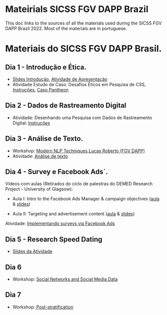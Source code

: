 # Mateirials SICSS FGV DAPP Brazil

This doc links to the sources of all the materials used during the SICSS FGV DAPP Brazil 2022. Most of the materials are in portuguese. 

# Materiais do SICSS FGV DAPP Brasil. 

## Dia 1 - Introdução e Ética. 

- [Slides Introdução](https://tiagoventura.github.io/sicss_presentation/slides-dia-01.html#1), [Atividade de Apresentação](https://github.com/compsocialscience/summer-institute/blob/master/2020/materials/day1-intro-ethics/small_group_discussions.md)
- Atividade Estudo de Caso: Desafios Éticos em Pesquisa de CSS, [Instruções](https://docs.google.com/document/d/1cES1QVfAzEk90J6l__Uf26RGHHyL5VmJ5EZJGsBs_jw/edit?usp=sharing), [Caso Pantheon](https://bdes.datasociety.net/wp-content/uploads/2016/10/Patreon-Case-Study.pdf)

## Dia 2 - Dados de Rastreamento Digital

- Atividade: Desenhando uma Pesquisa com Dados de Rastreamento Digital: [Instruções](https://docs.google.com/document/d/1EB39VqUOurqBB_5KJQovwEFgLdQsg9Yq_uChw-TQtD8/edit#)

## Dia 3 - Análise de Texto.

- Workshop: [Modern NLP Techniques Lucas Roberto (FGV DAPP)]()
- Atividade: [Análise de texto]()

## Dia 4 - Survey e Facebook Ads´.

Vídeos com aulas (Retirados do ciclo de palestras do DEMED Research Project - University of Glagsow):

- Aula I: Intro to the Facebook Ads Manager & campaign objectives ([aula](https://www.youtube.com/watch?v=xv9V43_fv0s&t=1s) & [slides](https://www.gla.ac.uk/media/Media_821207_smxx.pdf))

- Aula II: Targeting and advertisement content ([aula](https://www.youtube.com/watch?v=3eJ9Zo5GXuU&t=1s) & [slides](https://www.gla.ac.uk/media/Media_822402_smxx.pdf))


Atividade: [Implementando surveys via Facebook Ads](https://docs.google.com/document/d/1qWxzeoSg0Awmqb5xrJqN0S4MpuOnOGilKbNiR1xe44E/edit)

## Dia 5 - Research Speed Dating

- [Slides da Atividade](https://tiagoventura.github.io/sicss_presentation/slides-research-speed-dating#1)

## Dia 6 

- Workshop: [Social Networks and Social Media Data](´)

## Dia 7

- Workshop: [Post-stratification]()
